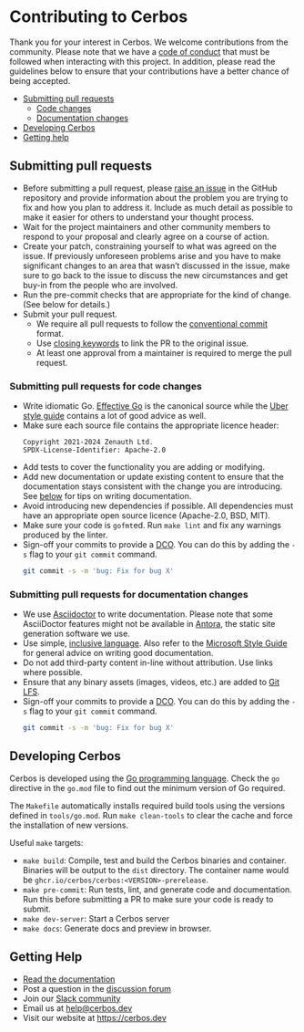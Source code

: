 Contributing to Cerbos
======================

Thank you for your interest in Cerbos. We welcome contributions from the community. Please note that we have a [code of conduct](CODE_OF_CONDUCT.md) that must be followed when interacting with this project. In addition, please read the guidelines below to ensure that your contributions have a better chance of being accepted.

- [Submitting pull requests](#submitting-pull-requests)
    - [Code changes](#submitting-pull-requests-for-code-changes)
    - [Documentation changes](#submitting-pull-requests-for-documentation-changes)
- [Developing Cerbos](#developing-cerbos)
- [Getting help](#getting-help)

Submitting pull requests
------------------------

- Before submitting a pull request, please [raise an issue](https://github.com/cerbos/cerbos/issues) in the GitHub repository and provide information about the problem you are trying to fix and how you plan to address it. Include as much detail as possible to make it easier for others to understand your thought process.
- Wait for the project maintainers and other community members to respond to your proposal and clearly agree on a course of action.
- Create your patch, constraining yourself to what was agreed on the issue. If previously unforeseen problems arise and you have to make significant changes to an area that wasn’t discussed in the issue, make sure to go back to the issue to discuss the new circumstances and get buy-in from the people who are involved.
- Run the pre-commit checks that are appropriate for the kind of change. (See below for details.)
- Submit your pull request.
    - We require all pull requests to follow the [conventional commit](https://www.conventionalcommits.org/en/v1.0.0/) format.
    - Use [closing keywords](https://docs.github.com/en/issues/tracking-your-work-with-issues/linking-a-pull-request-to-an-issue#linking-a-pull-request-to-an-issue-using-a-keyword) to link the PR to the original issue.
    - At least one approval from a maintainer is required to merge the pull request.


### Submitting pull requests for code changes

- Write idiomatic Go. [Effective Go](https://golang.org/doc/effective_go) is the canonical source while the [Uber style guide](https://github.com/uber-go/guide/blob/master/style.md) contains a lot of good advice as well.
- Make sure each source file contains the appropriate licence header:
    ```
    Copyright 2021-2024 Zenauth Ltd.
    SPDX-License-Identifier: Apache-2.0
    ```
- Add tests to cover the functionality you are adding or modifying.
- Add new documentation or update existing content to ensure that the documentation stays consistent with the change you are introducing. See [below](#submitting-pull-requests-for-documentation-changes) for tips on writing documentation.
- Avoid introducing new dependencies if possible. All dependencies must have an appropriate open source licence (Apache-2.0, BSD, MIT).
- Make sure your code is `gofmt`ed. Run `make lint` and fix any warnings produced by the linter.
- Sign-off your commits to provide a [DCO](https://developercertificate.org). You can do this by adding the `-s` flag to your `git commit` command.
    ```sh
    git commit -s -m 'bug: Fix for bug X'
    ```

### Submitting pull requests for documentation changes

- We use [Asciidoctor](https://asciidoctor.org/docs/asciidoc-writers-guide/) to write documentation. Please note that some AsciiDoctor features might not be available in [Antora](https://docs.antora.org/antora/2.3/), the static site generation software we use.
- Use simple, [inclusive language](https://developers.google.com/style/inclusive-documentation). Also refer to the [Microsoft Style Guide](https://docs.microsoft.com/en-us/style-guide/welcome/) for general advice on writing good documentation.
- Do not add third-party content in-line without attribution. Use links where possible.
- Ensure that any binary assets (images, videos, etc.) are added to [Git LFS](https://github.com/git-lfs/git-lfs/tree/main/docs).
- Sign-off your commits to provide a [DCO](https://developercertificate.org). You can do this by adding the `-s` flag to your `git commit` command.
    ```sh
    git commit -s -m 'bug: Fix for bug X'
    ```

Developing Cerbos
-----------------

Cerbos is developed using the [Go programming language](https://golang.org). Check the `go` directive in the `go.mod` file to find out the minimum version of Go required.

The `Makefile` automatically installs required build tools using the versions defined in `tools/go.mod`. Run `make clean-tools` to clear the cache and force the installation of new versions.

Useful `make` targets:

- `make build`: Compile, test and build the Cerbos binaries and container. Binaries will be output to the `dist` directory. The container name would be `ghcr.io/cerbos/cerbos:<VERSION>-prerelease`.
- `make pre-commit`: Run tests, lint, and generate code and documentation. Run this before submitting a PR to make sure your code is ready to submit.
- `make dev-server`: Start a Cerbos server
- `make docs`: Generate docs and preview in browser.


Getting Help
------------

- [Read the documentation](https://docs.cerbos.dev)
- Post a question in the [discussion forum](https://github.com/cerbos/cerbos/discussions)
- Join our [Slack community](http://go.cerbos.io/slack)
- Email us at help@cerbos.dev
- Visit our website at https://cerbos.dev
